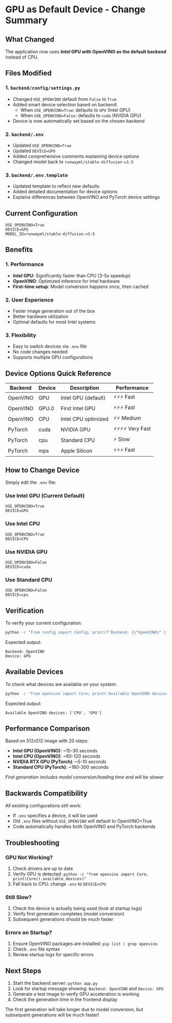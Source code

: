 # GPU as Default Device - Change Summary

## What Changed

The application now uses **Intel GPU with OpenVINO as the default backend** instead of CPU.

## Files Modified

### 1. `backend/config/settings.py`
- Changed `USE_OPENVINO` default from `False` to `True`
- Added smart device selection based on backend:
  - When `USE_OPENVINO=True`: defaults to `GPU` (Intel GPU)
  - When `USE_OPENVINO=False`: defaults to `cuda` (NVIDIA GPU)
- Device is now automatically set based on the chosen backend

### 2. `backend/.env`
- Updated `USE_OPENVINO=True`
- Updated `DEVICE=GPU`
- Added comprehensive comments explaining device options
- Changed model back to `runwayml/stable-diffusion-v1-5`

### 3. `backend/.env.template`
- Updated template to reflect new defaults
- Added detailed documentation for device options
- Explains differences between OpenVINO and PyTorch device settings

## Current Configuration

```env
USE_OPENVINO=True
DEVICE=GPU
MODEL_ID=runwayml/stable-diffusion-v1-5
```

## Benefits

### 1. Performance
- **Intel GPU**: Significantly faster than CPU (3-5x speedup)
- **OpenVINO**: Optimized inference for Intel hardware
- **First-time setup**: Model conversion happens once, then cached

### 2. User Experience
- Faster image generation out of the box
- Better hardware utilization
- Optimal defaults for most Intel systems

### 3. Flexibility
- Easy to switch devices via `.env` file
- No code changes needed
- Supports multiple GPU configurations

## Device Options Quick Reference

| Backend | Device | Description | Performance |
|---------|--------|-------------|-------------|
| OpenVINO | GPU | Intel GPU (default) | ⚡⚡⚡ Fast |
| OpenVINO | GPU.0 | First Intel GPU | ⚡⚡⚡ Fast |
| OpenVINO | CPU | Intel CPU optimized | ⚡⚡ Medium |
| PyTorch | cuda | NVIDIA GPU | ⚡⚡⚡⚡ Very Fast |
| PyTorch | cpu | Standard CPU | ⚡ Slow |
| PyTorch | mps | Apple Silicon | ⚡⚡⚡ Fast |

## How to Change Device

Simply edit the `.env` file:

### Use Intel GPU (Current Default)
```env
USE_OPENVINO=True
DEVICE=GPU
```

### Use Intel CPU
```env
USE_OPENVINO=True
DEVICE=CPU
```

### Use NVIDIA GPU
```env
USE_OPENVINO=False
DEVICE=cuda
```

### Use Standard CPU
```env
USE_OPENVINO=False
DEVICE=cpu
```

## Verification

To verify your current configuration:

```bash
python -c "from config import Config; print(f'Backend: {\"OpenVINO\" if Config.USE_OPENVINO else \"PyTorch\"}'); print(f'Device: {Config.DEVICE}')"
```

Expected output:
```
Backend: OpenVINO
Device: GPU
```

## Available Devices

To check what devices are available on your system:

```bash
python -c "from openvino import Core; print('Available OpenVINO devices:', Core().available_devices)"
```

Expected output:
```
Available OpenVINO devices: ['CPU', 'GPU']
```

## Performance Comparison

Based on 512x512 image with 20 steps:

- **Intel GPU (OpenVINO)**: ~15-30 seconds
- **Intel CPU (OpenVINO)**: ~60-120 seconds  
- **NVIDIA RTX GPU (PyTorch)**: ~5-10 seconds
- **Standard CPU (PyTorch)**: ~180-300 seconds

*First generation includes model conversion/loading time and will be slower*

## Backwards Compatibility

All existing configurations still work:
- If `.env` specifies a device, it will be used
- Old `.env` files without `USE_OPENVINO` will default to OpenVINO=True
- Code automatically handles both OpenVINO and PyTorch backends

## Troubleshooting

### GPU Not Working?
1. Check drivers are up to date
2. Verify GPU is detected: `python -c "from openvino import Core; print(Core().available_devices)"`
3. Fall back to CPU: change `.env` to `DEVICE=CPU`

### Still Slow?
1. Check the device is actually being used (look at startup logs)
2. Verify first generation completes (model conversion)
3. Subsequent generations should be much faster

### Errors on Startup?
1. Ensure OpenVINO packages are installed: `pip list | grep openvino`
2. Check `.env` file syntax
3. Review startup logs for specific errors

## Next Steps

1. Start the backend server: `python app.py`
2. Look for startup message showing: `Backend: OpenVINO` and `Device: GPU`
3. Generate a test image to verify GPU acceleration is working
4. Check the generation time in the frontend display

The first generation will take longer due to model conversion, but subsequent generations will be much faster!
